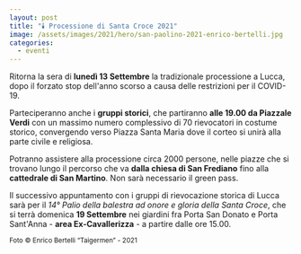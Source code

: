 ```yaml
---
layout: post
title: "🕯️ Processione di Santa Croce 2021"
image: /assets/images/2021/hero/san-paolino-2021-enrico-bertelli.jpg
categories:
  - eventi
---
```


Ritorna la sera di **lunedì 13 Settembre** la tradizionale processione a Lucca,
dopo il forzato stop dell'anno scorso a causa delle restrizioni per il COVID-19.

Parteciperanno anche i **gruppi storici**, che partiranno **alle 19.00 da
Piazzale Verdi** con un massimo numero complessivo di 70 rievocatori in costume
storico, convergendo verso Piazza Santa Maria dove il corteo si unirà alla parte
civile e religiosa.

<!-- more -->

Potranno assistere alla processione circa 2000 persone, nelle piazze che si
trovano lungo il percorso che va **dalla chiesa di San Frediano** fino alla
**cattedrale di San Martino**. Non sarà necessario il green pass.

Il successivo appuntamento con i gruppi di rievocazione storica di Lucca sarà
per il *14° Palio della balestra ad onore e gloria della Santa Croce*, che si
terrà domenica **19 Settembre** nei giardini fra Porta San Donato e Porta
Sant'Anna - **area Ex-Cavallerizza** - a partire dalle ore 15.00.

<small>Foto © Enrico Bertelli “Taigermen” - 2021</small>
